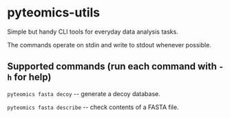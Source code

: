 # pyteomics-utils
Simple but handy CLI tools for everyday data analysis tasks.

The commands operate on stdin and write to stdout whenever possible.

## Supported commands (run each command with `-h` for help)

`pyteomics fasta decoy` -- generate a decoy database.

`pyteomics fasta describe` -- check contents of a FASTA file.
